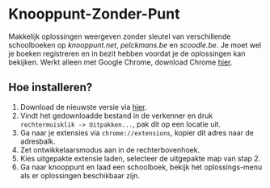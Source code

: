 # Knooppunt-Zonder-Punt

Makkelijk oplossingen weergeven zonder sleutel van verschillende schoolboeken op *knooppunt.net*, *pelckmans.be* en *scoodle.be*.
Je moet wel je boeken registreren en in bezit hebben voordat je de oplossingen kan bekijken.
Werkt alleen met Google Chrome, download Chrome [hier](https://www.google.com/chrome/).

## Hoe installeren?
1. Download de nieuwste versie via [hier](https://github.com/CodeStix/Knooppunt-Zonder-Punt/releases).
2. Vindt het gedownloadde bestand in de verkenner en druk `rechtermuisklik -> Uitpakken...`, pak dit op een locatie uit.
3. Ga naar je extensies via `chrome://extensions`, kopier dit adres naar de adresbalk.
4. Zet ontwikkelaarsmodus aan in de rechterbovenhoek.
5. Kies uitgepakte extensie laden, selecteer de uitgepakte map van stap 2.
6. Ga naar knooppunt en laad een schoolboek, bekijk het oplossings-menu als er oplossingen beschikbaar zijn.
